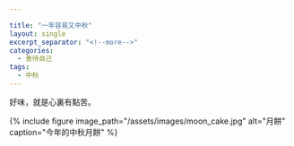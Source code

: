 ```yaml
---

title: "一年容易又中秋"
layout: single
excerpt_separator: "<!--more-->"
categories:
  - 善待自己
tags:
  - 中秋
---
```


好味，就是心裏有點苦。  

{% include figure image_path="/assets/images/moon_cake.jpg" alt="月餅" caption="今年的中秋月餅" %}
